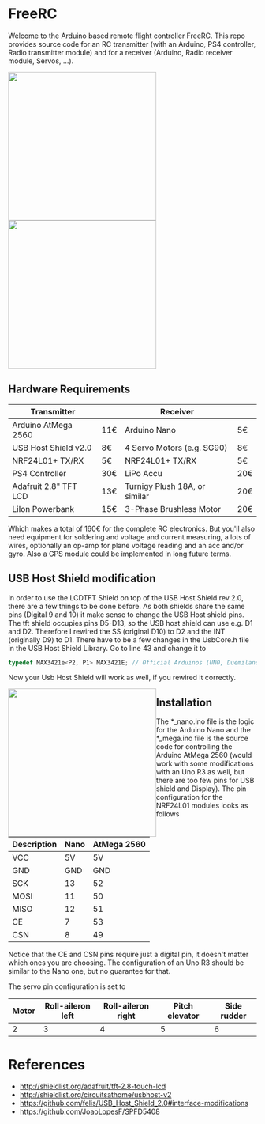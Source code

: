 # FreeRC

Welcome to the Arduino based remote flight controller FreeRC. This repo provides source code for an RC
transmitter (with an Arduino, PS4 controller, Radio transmitter module) and for a receiver 
(Arduino, Radio receiver module, Servos, ...).

<img src="https://user-images.githubusercontent.com/24190530/31602041-160d7a88-b25c-11e7-8fe2-89360db4aa30.JPG" width="300">
<img src="https://user-images.githubusercontent.com/24190530/31602042-16490490-b25c-11e7-90cb-1749337c5cb8.JPG" width="300">

## Hardware Requirements

| Transmitter           |      | Receiver                      |      |
|-----------------------|------|-------------------------------|------|
| Arduino AtMega 2560   |  11€ | Arduino Nano                  |   5€ |
| USB Host Shield v2.0  |   8€ | 4 Servo Motors (e.g. SG90)    |   8€ |
| NRF24L01+ TX/RX       |   5€ | NRF24L01+ TX/RX               |   5€ |
| PS4 Controller        |  30€ | LiPo Accu                     |  20€ |
| Adafruit 2.8" TFT LCD |  13€ | Turnigy Plush 18A, or similar |  20€ |
| LiIon Powerbank       |  15€ | 3-Phase Brushless Motor       |  20€ |

Which makes a total of 160€ for the complete RC electronics. But you'll also need equipment for soldering and voltage and current measuring, a lots of wires, optionally an op-amp for plane voltage reading and an acc and/or gyro.
Also a GPS module could be implemented in long future terms.


## USB Host Shield modification

In order to use the LCDTFT Shield on top of the USB Host Shield rev 2.0, there are a few things to be done before. As both shields share the same pins 
(Digital 9 and 10) it make sense to change the USB Host shield pins. The tft shield occupies pins D5-D13, so the USB host shield can use e.g. D1 and D2.
Therefore I rewired the SS (original D10) to D2 and the INT (originally D9) to D1. There have to be a few changes in the UsbCore.h file in the USB Host Shield Library.
Go to line 43 and change it  to 
```c
typedef MAX3421e<P2, P1> MAX3421E; // Official Arduinos (UNO, Duemilanove, Mega ...
```
Now your Usb Host Shield will work as well, if you rewired it correctly.

<img src="https://user-images.githubusercontent.com/24190530/31602043-16850d96-b25c-11e7-8e06-8b6389cc83ee.JPG" width="300" style="float: left">

## Installation

The *_nano.ino file is the logic for the Arduino Nano and the *_mega.ino file is the source code
for controlling the Arduino AtMega 2560 (would work with some modifications with an Uno R3 as well, but there are too few pins for USB shield and Display). The pin configuration for
the NRF24L01 modules looks as follows

| Description | Nano | AtMega 2560 |
|-------------|------|-------------|
| VCC         | 5V   | 5V          |
| GND         | GND  | GND         |
| SCK         | 13   | 52          |
| MOSI        | 11   | 50          |
| MISO        | 12   | 51          |
| CE          | 7    | 53          |
| CSN         | 8    | 49          |

Notice that the CE and CSN pins require just a digital pin, it doesn't matter which ones you are choosing. The configuration
of an Uno R3 should be similar to the Nano one, but no guarantee for that.

The servo pin configuration is set to

| Motor | Roll-aileron left | Roll-aileron right | Pitch elevator | Side rudder |
| ---   | ---               | ---                | ---            | ---         |
| 2     | 3                 | 4                  | 5              | 6           |

# References

- http://shieldlist.org/adafruit/tft-2.8-touch-lcd
- http://shieldlist.org/circuitsathome/usbhost-v2
- https://github.com/felis/USB_Host_Shield_2.0#interface-modifications
- https://github.com/JoaoLopesF/SPFD5408
